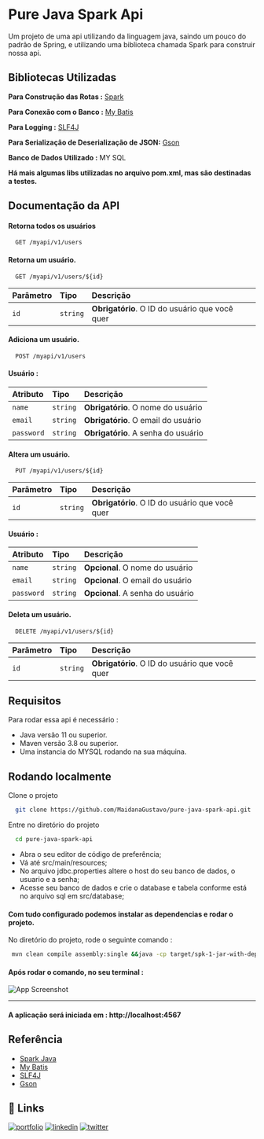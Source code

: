 
# Pure Java Spark Api

Um projeto de uma api utilizando da linguagem java, saindo um pouco do padrão de 
Spring, e utilizando uma biblioteca chamada Spark para construir nossa api. 



## Bibliotecas Utilizadas

**Para Construção das Rotas :** [Spark](https://sparkjava.com/)

**Para Conexão com o Banco :** [My Batis](https://mybatis.org/mybatis-3/)

**Para Logging :** [SLF4J](https://www.slf4j.org/)

**Para Serialização de Deserialização de JSON:** [Gson](https://github.com/google/gson)

**Banco de Dados Utilizado :** MY SQL

**Há mais algumas libs utilizadas no arquivo pom.xml, mas são destinadas a testes.**
## Documentação da API

#### Retorna todos os usuários

```http
  GET /myapi/v1/users
```



#### Retorna um usuário. 

```http
  GET /myapi/v1/users/${id}
```

| Parâmetro   | Tipo       | Descrição                                   |
| :---------- | :--------- | :------------------------------------------ |
| `id`      | `string` | **Obrigatório**. O ID do usuário que você quer |

#### Adiciona um usuário. 

```http
  POST /myapi/v1/users
```

#### Usuário :

| Atributo   | Tipo       | Descrição                                   |
| :---------- | :--------- | :------------------------------------------ |
| `name`      | `string` | **Obrigatório**. O nome do usuário |
| `email`      | `string` | **Obrigatório**. O email do usuário |
| `password`      | `string` | **Obrigatório**. A senha do usuário |



#### Altera um usuário. 

```http
  PUT /myapi/v1/users/${id}
```
| Parâmetro   | Tipo       | Descrição                                   |
| :---------- | :--------- | :------------------------------------------ |
| `id`      | `string` | **Obrigatório**. O ID do usuário que você quer |

#### Usuário :

| Atributo   | Tipo       | Descrição                                   |
| :---------- | :--------- | :------------------------------------------ |
| `name`      | `string` | **Opcional**. O nome do usuário |
| `email`      | `string` | **Opcional**. O email do usuário |
| `password`      | `string` | **Opcional**. A senha do usuário |


#### Deleta um usuário. 

```http
  DELETE /myapi/v1/users/${id}
```
| Parâmetro   | Tipo       | Descrição                                   |
| :---------- | :--------- | :------------------------------------------ |
| `id`      | `string` | **Obrigatório**. O ID do usuário que você quer 



## Requisitos

Para rodar essa api é necessário :

- Java versão 11 ou superior.
- Maven versão 3.8 ou superior.
- Uma instancia do MYSQL rodando na sua máquina.
 
    
## Rodando localmente

Clone o projeto

```bash
  git clone https://github.com/MaidanaGustavo/pure-java-spark-api.git
```

Entre no diretório do projeto

```bash
  cd pure-java-spark-api
```
 * Abra o seu editor de código de preferência;
 * Vá até src/main/resources;
 * No arquivo jdbc.properties altere o host do seu banco de dados, o usuario e a senha;
 * Acesse seu banco de dados e crie o database e tabela conforme está no arquivo sql em src/database;

#### Com tudo configurado podemos instalar as dependencias e rodar o projeto.
 No diretório do projeto, rode o seguinte comando :

 ```bash
  mvn clean compile assembly:single &&java -cp target/spk-1-jar-with-dependencies.jar spk.App
```




#### Após rodar o comando, no seu terminal :
![App Screenshot](https://iili.io/0xrqyN.png)

*********************************************


#### A aplicação será iniciada em : http://localhost:4567


## Referência

 - [Spark Java](https://sparkjava.com/)
 - [My Batis](https://mybatis.org/mybatis-3/)
 - [SLF4J](https://www.slf4j.org/)
 - [Gson](https://github.com/google/gson)
 

## 🔗 Links
[![portfolio](https://img.shields.io/badge/my_portfolio-000?style=for-the-badge&logo=ko-fi&logoColor=white)](https://github.com/MaidanaGustavo)
[![linkedin](https://img.shields.io/badge/linkedin-0A66C2?style=for-the-badge&logo=linkedin&logoColor=white)](https://www.linkedin.com/in/gustavo-r%C3%ADbolis-maidana-b034811b7/)
[![twitter](https://img.shields.io/badge/twitter-1DA1F2?style=for-the-badge&logo=twitter&logoColor=white)](https://twitter.com/gustavomaidana_)

